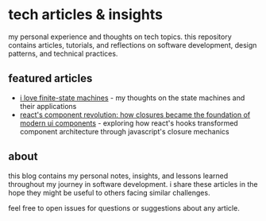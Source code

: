 # tech articles & insights

my personal experience and thoughts on tech topics. this repository contains articles, tutorials, and reflections on software development, design patterns, and technical practices.

## featured articles

- [i love finite-state machines](articles/i-love-state-machines.md) - my thoughts on the state machines and their applications
- [react's component revolution: how closures became the foundation of modern ui components](articles/closure-based-architecture.md) - exploring how react's hooks transformed component architecture through javascript's closure mechanics

## about

this blog contains my personal notes, insights, and lessons learned throughout my journey in software development. i share these articles in the hope they might be useful to others facing similar challenges.

feel free to open issues for questions or suggestions about any article.
